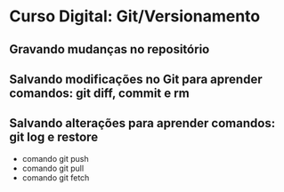 # Curso Digital: Git/Versionamento

## Gravando mudanças no repositório

## Salvando modificações no Git para aprender comandos: git diff, commit e rm

## Salvando alterações para aprender comandos: git log e restore

* comando git push
* comando git pull
* comando git fetch